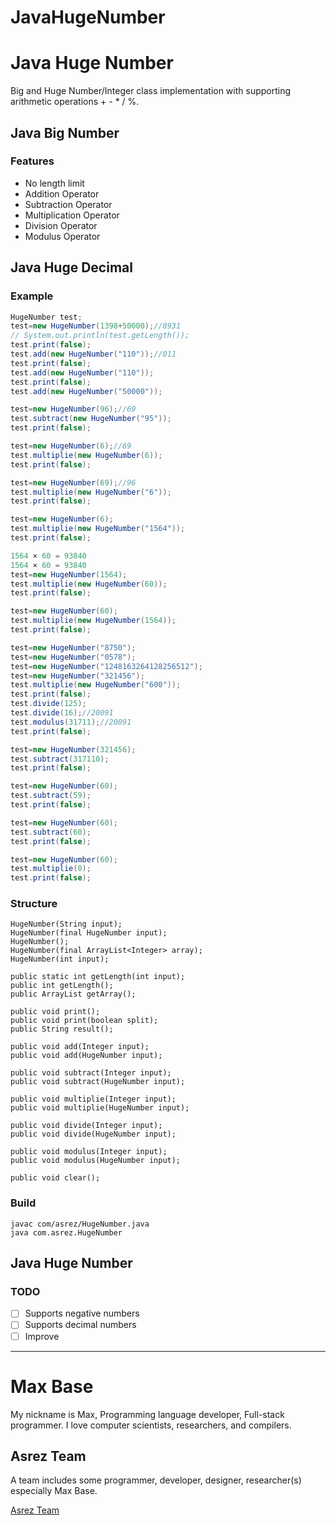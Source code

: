 # JavaHugeNumber

# Java Huge Number

Big and Huge Number/Integer class implementation with supporting arithmetic operations + - * / %.

## Java Big Number

### Features

- No length limit
- Addition Operator
- Subtraction Operator
- Multiplication Operator
- Division Operator
- Modulus Operator

## Java Huge Decimal

### Example

```java
HugeNumber test;
test=new HugeNumber(1398+50000);//8931
// System.out.println(test.getLength());
test.print(false);
test.add(new HugeNumber("110"));//011
test.print(false);
test.add(new HugeNumber("110"));
test.print(false);
test.add(new HugeNumber("50000"));

test=new HugeNumber(96);//69
test.subtract(new HugeNumber("95"));
test.print(false);

test=new HugeNumber(6);//69
test.multiplie(new HugeNumber(6));
test.print(false);

test=new HugeNumber(69);//96
test.multiplie(new HugeNumber("6"));
test.print(false);

test=new HugeNumber(6);
test.multiplie(new HugeNumber("1564"));
test.print(false);

1564 × 60 = 93840
1564 × 60 = 93840
test=new HugeNumber(1564);
test.multiplie(new HugeNumber(60));
test.print(false);

test=new HugeNumber(60);
test.multiplie(new HugeNumber(1564));
test.print(false);

test=new HugeNumber("8750");
test=new HugeNumber("0578");
test=new HugeNumber("1248163264128256512");
test=new HugeNumber("321456");
test.multiplie(new HugeNumber("600"));
test.print(false);
test.divide(125);
test.divide(16);//20091
test.modulus(31711);//20091
test.print(false);

test=new HugeNumber(321456);
test.subtract(317110);
test.print(false);

test=new HugeNumber(60);
test.subtract(59);
test.print(false);

test=new HugeNumber(60);
test.subtract(60);
test.print(false);

test=new HugeNumber(60);
test.multiplie(0);
test.print(false);
```
### Structure

```
HugeNumber(String input);
HugeNumber(final HugeNumber input);
HugeNumber();
HugeNumber(final ArrayList<Integer> array);
HugeNumber(int input);

public static int getLength(int input);
public int getLength();
public ArrayList getArray();

public void print();
public void print(boolean split);
public String result();

public void add(Integer input);
public void add(HugeNumber input);

public void subtract(Integer input);
public void subtract(HugeNumber input);

public void multiplie(Integer input);
public void multiplie(HugeNumber input);

public void divide(Integer input);
public void divide(HugeNumber input);

public void modulus(Integer input);
public void modulus(HugeNumber input);

public void clear();
```

### Build

```
javac com/asrez/HugeNumber.java
java com.asrez.HugeNumber
```

## Java Huge Number

### TODO

- [ ] Supports negative numbers
- [ ] Supports decimal numbers
- [ ] Improve

---------

# Max Base

My nickname is Max, Programming language developer, Full-stack programmer. I love computer scientists, researchers, and compilers.

## Asrez Team

A team includes some programmer, developer, designer, researcher(s) especially Max Base.

[Asrez Team](https://www.asrez.com/)
